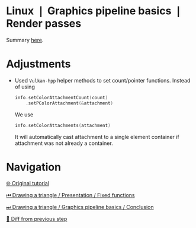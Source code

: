 # Linux ❘ Graphics pipeline basics ❘ Render passes

Summary [here](https://github.com/Pacheco95/khronos-vulkan-tutorial-cpp/tree/linux-summary).

# Adjustments

- Used `Vulkan-hpp` helper methods to set count/pointer functions.
  Instead of using
  ```c++
  info.setColorAttachmentCount(count)
      .setPColorAttachment(&attachment)
  ```
  We use
  ```c++
  info.setColorAttachments(attachment)
  ```
  It will automatically cast attachment to a single element container if attachment was not already a container.

# Navigation

[🌐 Original tutorial](
https://docs.vulkan.org/tutorial/latest/03_Drawing_a_triangle/02_Graphics_pipeline_basics/03_Render_passes.html)

[⏮ Drawing a triangle / Presentation / Fixed functions](
https://github.com/Pacheco95/khronos-vulkan-tutorial-cpp/tree/linux/02-drawing-triangle/03-graphics-pipeline-basics/03-fixed-functions)

[⏭ Drawing a triangle / Graphics pipeline basics / Conclusion](
https://github.com/Pacheco95/khronos-vulkan-tutorial-cpp/tree/linux/02-drawing-triangle/03-graphics-pipeline-basics/05-conclusion)

[🔄 Diff from previous step](
https://github.com/Pacheco95/khronos-vulkan-tutorial-cpp/compare/linux/02-drawing-triangle/03-graphics-pipeline-basics/03-fixed-functions...linux/02-drawing-triangle/03-graphics-pipeline-basics/04-render-passes)
